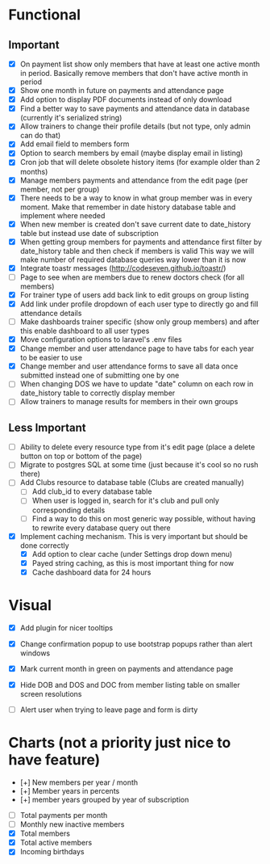 # Functional

Important
------------------------------------
- [x] On payment list show only members that have at least one active month in period.
      Basically remove members that don't have active month in period
- [x] Show one month in future on payments and attendance page
- [x] Add option to display PDF documents instead of only download
- [x] Find a better way to save payments and attendance data in database (currently it's serialized string)
- [x] Allow trainers to change their profile details (but not type, only admin can do that)
- [x] Add email field to members form
- [x] Option to search members by email (maybe display email in listing)
- [x] Cron job that will delete obsolete history items (for example older than 2 months)
- [x] Manage members payments and attendance from the edit page (per member, not per group)
- [x] There needs to be a way to know in what group member was in every moment. 
      Make that remember in date history database table and implement where needed
- [x] When new member is created don't save current date to date_history table but instead use date of subscription
- [x] When getting group members for payments and attendance first filter by date_history table and then check if members is valid
      This way we will make number of required database queries way lower than it is now
- [x] Integrate toastr messages (http://codeseven.github.io/toastr/)
- [ ] Page to see when are members due to renew doctors check (for all members)
- [x] For trainer type of users add back link to edit groups on group listing
- [x] Add link under profile dropdown of each user type to directly go and fill attendance details
- [ ] Make dashboards trainer specific (show only group members) and after this enable dashboard to all user types
- [x] Move configuration options to laravel's .env files
- [x] Change member and user attendance page to have tabs for each year to be easier to use
- [x] Change member and user attendance forms to save all data once submitted instead one of submitting one by one
- [ ] When changing DOS we have to update "date" column on each row in date_history table to correctly display member
- [ ] Allow trainers to manage results for members in their own groups
      
Less Important
------------------------------------
- [ ] Ability to delete every resource type from it's edit page (place a delete button on top or bottom of the page)
- [ ] Migrate to postgres SQL at some time (just because it's cool so no rush there)
- [ ] Add Clubs resource to database table (Clubs are created manually)
    - [ ] Add club_id to every database table
    - [ ] When user is logged in, search for it's club and pull only corresponding details
    - [ ] Find a way to do this on most generic way possible, without having to rewrite every database query out there
- [x] Implement caching mechanism. This is very important but should be done correctly
    - [x] Add option to clear cache (under Settings drop down menu)
    - [x] Payed string caching, as this is most important thing for now
    - [x] Cache dashboard data for 24 hours
 
# Visual

- [x] Add plugin for nicer tooltips
- [x] Change confirmation popup to use bootstrap popups rather than alert windows
- [x] Mark current month in green on payments and attendance page
- [x] Hide DOB and DOS and DOC from member listing table on smaller screen resolutions
- [ ] Alert user when trying to leave page and form is dirty


# Charts (not a priority just nice to have feature)

- [+] New members per year / month
- [+] Member years in percents
- [+] member years grouped by year of subscription
- [ ] Total payments per month
- [ ] Monthly new inactive members
- [x] Total members
- [x] Total active members
- [x] Incoming birthdays
